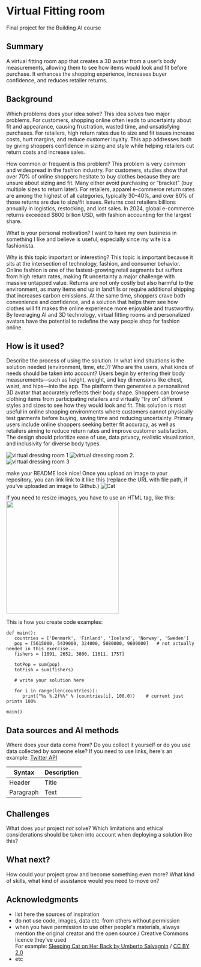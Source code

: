 # Virtual Fitting room

Final project for the Building AI course

## Summary

A virtual fitting room app that creates a 3D avatar from a user’s body measurements, allowing them to see how items would look and fit before purchase. It enhances the shopping experience, increases buyer confidence, and reduces retailer returns. 


## Background

Which problems does your idea solve? This idea solves two major problems. For customers, shopping online often leads to uncertainty about fit and appearance, causing frustration, wasted time, and unsatisfying purchases. For retailers, high return rates due to size and fit issues increase costs, hurt margins, and reduce customer loyalty. This app addresses both by giving shoppers confidence in sizing and style while helping retailers cut return costs and increase sales.

How common or frequent is this problem? This problem is very common and widespread in the fashion industry. For customers, studies show that over 70% of online shoppers hesitate to buy clothes because they are unsure about sizing and fit. Many either avoid purchasing or “bracket” (buy multiple sizes to return later). For retailers, apparel e-commerce return rates are among the highest of all categories, typically 30–40%, and over 80% of those returns are due to size/fit issues. Returns cost retailers billions annually in logistics, restocking, and lost sales. In 2024, global e-commerce returns exceeded $800 billion USD, with fashion accounting for the largest share.

What is your personal motivation? I want to have my own business in something I like and believe is useful, especially since my wife is a fashionista. 

Why is this topic important or interesting? This topic is important because it sits at the intersection of technology, fashion, and consumer behavior. Online fashion is one of the fastest-growing retail segments but suffers from high return rates, making fit uncertainty a major challenge with massive untapped value. Returns are not only costly but also harmful to the environment, as many items end up in landfills or require additional shipping that increases carbon emissions. At the same time, shoppers crave both convenience and confidence, and a solution that helps them see how clothes will fit makes the online experience more enjoyable and trustworthy. By leveraging AI and 3D technology, virtual fitting rooms and personalized avatars have the potential to redefine the way people shop for fashion online.


## How is it used?

Describe the process of using the solution. In what kind situations is the solution needed (environment, time, etc.)? Who are the users, what kinds of needs should be taken into account? Users begin by entering their body measurements—such as height, weight, and key dimensions like chest, waist, and hips—into the app. The platform then generates a personalized 3D avatar that accurately reflects their body shape. Shoppers can browse clothing items from participating retailers and virtually “try on” different styles and sizes to see how they would look and fit. This solution is most useful in online shopping environments where customers cannot physically test garments before buying, saving time and reducing uncertainty. Primary users include online shoppers seeking better fit accuracy, as well as retailers aiming to reduce return rates and improve customer satisfaction. The design should prioritize ease of use, data privacy, realistic visualization, and inclusivity for diverse body types.

![virtual dressing room 1](https://github.com/masakyogasawara-ai/my-new-project/blob/cf1bb7591a1a8b3e0303b2d4f694b591b0000c1f/Virtual%20Dressing%20Room_1.png)
![virtual dressing room 2](https://github.com/masakyogasawara-ai/my-new-project/blob/1680bbaeafe0be905bd8ab291e6ad43f063cdafe/Virtual%20Dressing%20Room_2.png).
![virtual dressing room 3](https://github.com/masakyogasawara-ai/my-new-project/blob/835c7be7b534c251db15628e1985cfb9dcfe0c9d/Virtual%20Dressing%20Room_3.png)


make your README look nice!
Once you upload an image to your repository, you can link link to it like this (replace the URL with file path, if you've uploaded an image to Github.)
![Cat](https://upload.wikimedia.org/wikipedia/commons/5/5e/Sleeping_cat_on_her_back.jpg)

If you need to resize images, you have to use an HTML tag, like this:
<img src="https://upload.wikimedia.org/wikipedia/commons/5/5e/Sleeping_cat_on_her_back.jpg" width="300">

This is how you create code examples:
```
def main():
   countries = ['Denmark', 'Finland', 'Iceland', 'Norway', 'Sweden']
   pop = [5615000, 5439000, 324000, 5080000, 9609000]   # not actually needed in this exercise...
   fishers = [1891, 2652, 3800, 11611, 1757]

   totPop = sum(pop)
   totFish = sum(fishers)

   # write your solution here

   for i in range(len(countries)):
      print("%s %.2f%%" % (countries[i], 100.0))    # current just prints 100%

main()
```


## Data sources and AI methods
Where does your data come from? Do you collect it yourself or do you use data collected by someone else?
If you need to use links, here's an example:
[Twitter API](https://developer.twitter.com/en/docs)

| Syntax      | Description |
| ----------- | ----------- |
| Header      | Title       |
| Paragraph   | Text        |

## Challenges

What does your project _not_ solve? Which limitations and ethical considerations should be taken into account when deploying a solution like this?

## What next?

How could your project grow and become something even more? What kind of skills, what kind of assistance would you  need to move on? 


## Acknowledgments

* list here the sources of inspiration 
* do not use code, images, data etc. from others without permission
* when you have permission to use other people's materials, always mention the original creator and the open source / Creative Commons licence they've used
  <br>For example: [Sleeping Cat on Her Back by Umberto Salvagnin](https://commons.wikimedia.org/wiki/File:Sleeping_cat_on_her_back.jpg#filelinks) / [CC BY 2.0](https://creativecommons.org/licenses/by/2.0)
* etc

